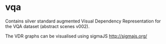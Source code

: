 # vqa
Contains silver standard augmented Visual Dependency Representation for the VQA dataset (abstract scenes v002). 

The VDR graphs can be visualised using sigmaJS http://sigmajs.org/
